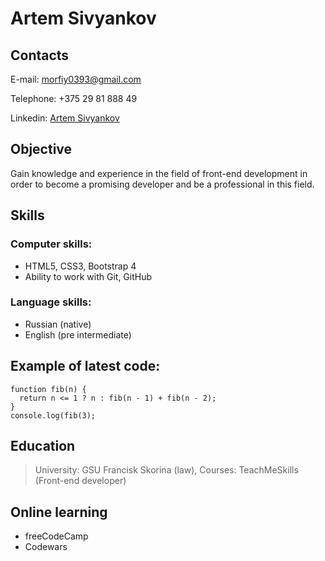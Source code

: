 # Artem Sivyankov
## Contacts
E-mail: morfiy0393@gmail.com

Telephone: +375 29 81 888 49

Linkedin: [Artem Sivyankov](https://www.linkedin.com/in/artem-sivyankov-b490841a3/)

## Objective
Gain knowledge and experience in the field of front-end development in order to become a promising developer and be a professional in this field.
## Skills
### Computer skills:
* HTML5, CSS3, Bootstrap 4
* Ability to work with Git, GitHub
### Language skills:
* Russian (native)
* English (pre intermediate)
## Example of latest code:
```
function fib(n) {
  return n <= 1 ? n : fib(n - 1) + fib(n - 2);
}
console.log(fib(3);
```
## Education
>University: GSU Francisk Skorina (law),
>Courses: TeachMeSkills (Front-end developer)

## Online learning
* freeCodeCamp
* Codewars
